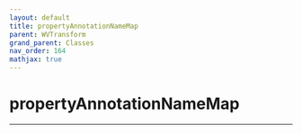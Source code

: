 ```yaml
---
layout: default
title: propertyAnnotationNameMap
parent: WVTransform
grand_parent: Classes
nav_order: 164
mathjax: true
---
```


#  propertyAnnotationNameMap




---

